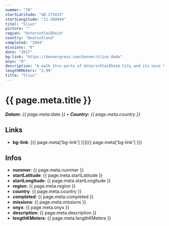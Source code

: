 ```yaml
---
nummer: "78"
startLatitude: "48.273833"
startLongitude: "11.568944"
titel: "Slius"
picture: ""
region: "Unterschleißheim"
country: "Deutschland"
completed: "2094"
missions: "6"
date: "2017"
bg-link: "https://bannergress.com/banner/slius-8a4e"
onyx: "0"
description: "A walk thru parts of Unterschleißheim City and its nice Valentinspark."
lengthKMeters: "3,99"
title: "Slius"
---
```


# {{ page.meta.title }}
_**Datum:** {{ page.meta.date }} • **Country:** {{ page.meta.country }}_

## Links
- **bg-link**: [{{ page.meta['bg-link'] }}]({{ page.meta['bg-link'] }})

## Infos
- **nummer**: {{ page.meta.nummer }}
- **startLatitude**: {{ page.meta.startLatitude }}
- **startLongitude**: {{ page.meta.startLongitude }}
- **region**: {{ page.meta.region }}
- **country**: {{ page.meta.country }}
- **completed**: {{ page.meta.completed }}
- **missions**: {{ page.meta.missions }}
- **onyx**: {{ page.meta.onyx }}
- **description**: {{ page.meta.description }}
- **lengthKMeters**: {{ page.meta.lengthKMeters }}

